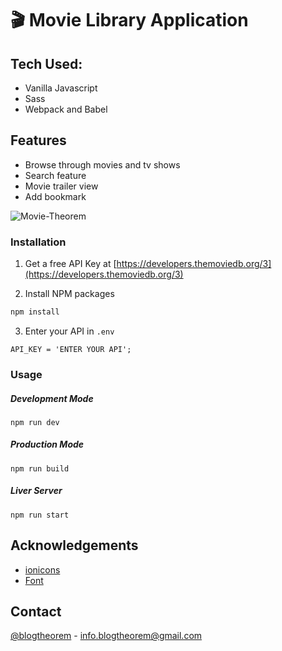 # 🎬 Movie Library Application 

## Tech Used:
* Vanilla Javascript
* Sass
* Webpack and Babel

## Features 
* Browse through movies and tv shows
* Search feature
* Movie trailer view
* Add bookmark

![Movie-Theorem](https://user-images.githubusercontent.com/6918020/103407647-67d9e980-4b85-11eb-935b-064cef845a04.png)

### Installation

1. Get a free API Key at [https://developers.themoviedb.org/3](https://developers.themoviedb.org/3)

2. Install NPM packages

```sh
npm install
```

3. Enter your API in `.env`

```JS
API_KEY = 'ENTER YOUR API';
```

### Usage

##### Development Mode

```shell
npm run dev
```

##### Production Mode

```shell
npm run build
```

##### Liver Server 

```shell
npm run start
```

<!-- ACKNOWLEDGEMENTS -->

## Acknowledgements

- [ionicons](https://ionicons.com/v2/)
- [Font](https://fonts.google.com/specimen/Hind)

<!-- CONTACT -->

## Contact

[@blogtheorem](https://www.instagram.com/blogtheorem) - info.blogtheorem@gmail.com
